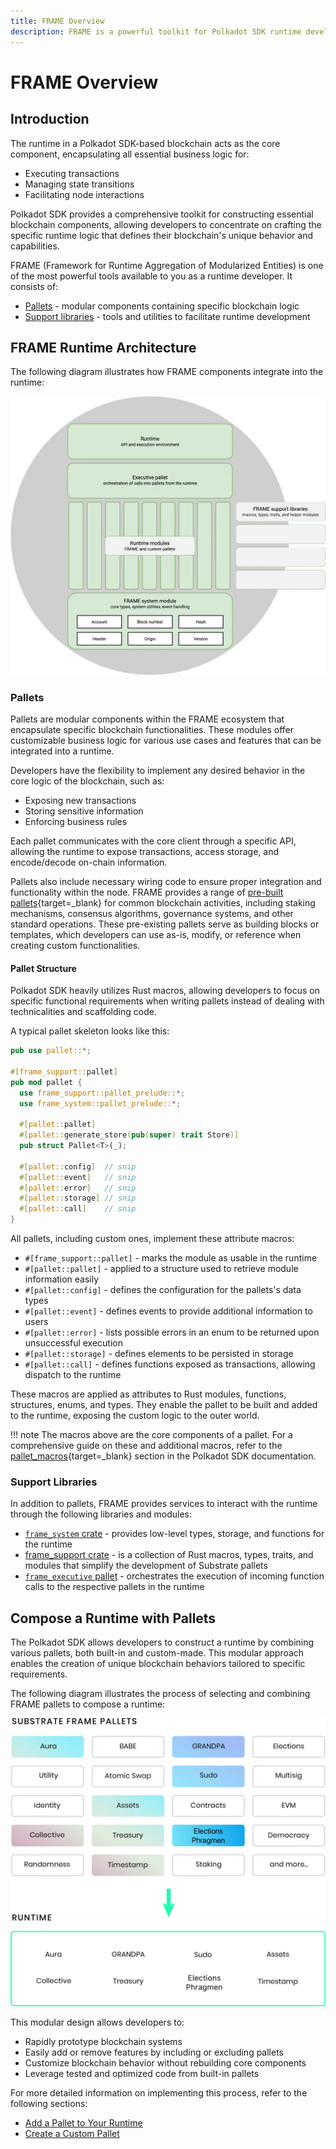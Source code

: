 ```yaml
---
title: FRAME Overview
description: FRAME is a powerful toolkit for Polkadot SDK runtime development, offering modular pallets and support libraries. Learn how to build your runtime logic.
---
```


# FRAME Overview

## Introduction

The runtime in a Polkadot SDK-based blockchain acts as the core component, encapsulating all essential business logic for:

- Executing transactions
- Managing state transitions
- Facilitating node interactions

Polkadot SDK provides a comprehensive toolkit for constructing essential blockchain components, allowing developers to concentrate on crafting the specific runtime logic that defines their blockchain's unique behavior and capabilities.

FRAME (Framework for Runtime Aggregation of Modularized Entities) is one of the most powerful tools available to you as a runtime developer. It consists of:

- [Pallets](#pallets) - modular components containing specific blockchain logic
- [Support libraries](#support-libraries) - tools and utilities to facilitate runtime development

## FRAME Runtime Architecture

The following diagram illustrates how FRAME components integrate into the runtime:

![](/images/develop/parachain-devs/runtime-development/FRAME/frame-overview/frame-overview-1.webp)

### Pallets

Pallets are modular components within the FRAME ecosystem that encapsulate specific blockchain functionalities. These modules offer customizable business logic for various use cases and features that can be integrated into a runtime.

Developers have the flexibility to implement any desired behavior in the core logic of the blockchain, such as:

- Exposing new transactions
- Storing sensitive information
- Enforcing business rules

Each pallet communicates with the core client through a specific API, allowing the runtime to expose transactions, access storage, and encode/decode on-chain information.

Pallets also include necessary wiring code to ensure proper integration and functionality within the node. FRAME provides a range of [pre-built pallets](https://github.com/paritytech/polkadot-sdk/tree/master/substrate/frame){target=\_blank} for common blockchain activities, including staking mechanisms, consensus algorithms, governance systems, and other standard operations. These pre-existing pallets serve as building blocks or templates, which developers can use as-is, modify, or reference when creating custom functionalities. 

#### Pallet Structure

Polkadot SDK heavily utilizes Rust macros, allowing developers to focus on specific functional requirements when writing pallets instead of dealing with technicalities and scaffolding code.

A typical pallet skeleton looks like this:

```rust
pub use pallet::*;

#[frame_support::pallet]
pub mod pallet {
  use frame_support::pallet_prelude::*;
  use frame_system::pallet_prelude::*;

  #[pallet::pallet]
  #[pallet::generate_store(pub(super) trait Store)]
  pub struct Pallet<T>(_);

  #[pallet::config]  // snip
  #[pallet::event]   // snip
  #[pallet::error]   // snip
  #[pallet::storage] // snip
  #[pallet::call]    // snip
}
```

All pallets, including custom ones, implement these attribute macros:

- `#[frame_support::pallet]` - marks the module as usable in the runtime
- `#[pallet::pallet]` - applied to a structure used to retrieve module information easily
- `#[pallet::config]` - defines the configuration for the pallets's data types
- `#[pallet::event]` - defines events to provide additional information to users
- `#[pallet::error]` - lists possible errors in an enum to be returned upon unsuccessful execution
- `#[pallet::storage]` - defines elements to be persisted in storage
- `#[pallet::call]` - defines functions exposed as transactions, allowing dispatch to the runtime

These macros are applied as attributes to Rust modules, functions, structures, enums, and types. They enable the pallet to be built and added to the runtime, exposing the custom logic to the outer world.

!!! note
    The macros above are the core components of a pallet. For a comprehensive guide on these and additional macros, refer to the [pallet_macros](https://paritytech.github.io/polkadot-sdk/master/frame_support/pallet_macros/index.html){target=\_blank} section in the Polkadot SDK documentation.

### Support Libraries

In addition to pallets, FRAME provides services to interact with the runtime through the following libraries and modules:

- [`frame_system` crate]() - provides low-level types, storage, and functions for the runtime
- [frame_support crate]() - is a collection of Rust macros, types, traits, and modules that simplify the development of Substrate pallets
- [`frame_executive` pallet]() - orchestrates the execution of incoming function calls to the respective pallets in the runtime

## Compose a Runtime with Pallets

The Polkadot SDK allows developers to construct a runtime by combining various pallets, both built-in and custom-made. This modular approach enables the creation of unique blockchain behaviors tailored to specific requirements.

The following diagram illustrates the process of selecting and combining FRAME pallets to compose a runtime:

![](/images/develop/parachain-devs/runtime-development/FRAME/frame-overview/frame-overview-2.webp)

This modular design allows developers to:

- Rapidly prototype blockchain systems
- Easily add or remove features by including or excluding pallets
- Customize blockchain behavior without rebuilding core components
- Leverage tested and optimized code from built-in pallets

For more detailed information on implementing this process, refer to the following sections:

- [Add a Pallet to Your Runtime]()
- [Create a Custom Pallet]()